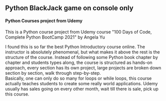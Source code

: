 ## Python BlackJack game on console only

#### Python Courses project from Udemy

This is a Python course project from Udemy course "100 Days of Code, Complete Python BootCamp 2021"
by Angela Yu

I found this is so far the best Python Introductory course online.
The instructor is absolutely phenomenal, but what makes it above the rest is the structure of the course.
Instead of following some Python book chapter by chapter and students types along, the course is structured
as hands-on approach, every section has its own project, large projects are broken down section by section, walk through step-by-step.  
Basically, one can only do so many for loops or while loops, this course actually teaches students to create some really world applications.
Udemy usually has sales going on every other month, wait till there is sale, pick up this course.
